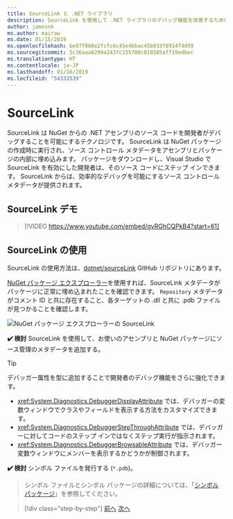 ```yaml
---
title: SourceLink と .NET ライブラリ
description: SourceLink を使用して .NET ライブラリのデバッグ機能を改善するためのベスト プラクティス推奨事項。
author: jamesnk
ms.author: mairaw
ms.date: 01/15/2019
ms.openlocfilehash: be97f868e2fcfc6c45e4bbac45b033f8914f4d99
ms.sourcegitcommit: 5c36aaa8299a2437c155700c810585aff19edbec
ms.translationtype: HT
ms.contentlocale: ja-JP
ms.lasthandoff: 01/16/2019
ms.locfileid: "54333539"
---
```

# <a name="sourcelink"></a>SourceLink

SourceLink は NuGet からの .NET アセンブリのソース コードを開発者がデバッグすることを可能にするテクノロジです。 SourceLink は NuGet パッケージの作成時に実行され、ソース コントロール メタデータをアセンブリとパッケージの内部に埋め込みます。 パッケージをダウンロードし、Visual Studio で SourceLink を有効にした開発者は、そのソース コードにステップ インできます。 SourceLink からは、効率的なデバッグを可能にするソース コントロール メタデータが提供されます。

## <a name="sourcelink-demo"></a>SourceLink デモ

> [!VIDEO https://www.youtube.com/embed/gyRGhCQPkB4?start=61]

## <a name="using-sourcelink"></a>SourceLink の使用

SourceLink の使用方法は、[dotnet/sourceLink](https://github.com/dotnet/sourcelink/blob/master/README.md) GitHub リポジトリにあります。

[NuGet パッケージ エクスプローラー](https://github.com/NuGetPackageExplorer/NuGetPackageExplorer)を使用すれば、SourceLink メタデータがパッケージに正常に埋め込まれたことを確認できます。 `Repository` メタデータがコメント ID と共に存在すること、各ターゲットの .dll と共に .pdb ファイルが見つかることを確認します。

![NuGet パッケージ エクスプローラーの SourceLink](./media/sourcelink/nuget-package-explorer-sourcelink.png "NuGet パッケージ エクスプローラーの SourceLink")

**✔️ 検討** SourceLink を使用して、お使いのアセンブリと NuGet パッケージにソース管理のメタデータを追加する。

> [!TIP]
> デバッガー属性を型に追加することで開発者のデバッグ機能をさらに強化できます。
> * <xref:System.Diagnostics.DebuggerDisplayAttribute> では、デバッガーの変数ウィンドウでクラスやフィールドを表示する方法をカスタマイズできます。
> * <xref:System.Diagnostics.DebuggerStepThroughAttribute> では、デバッガーに対してコードのステップ インではなくステップ実行が指示されます。
> * <xref:System.Diagnostics.DebuggerBrowsableAttribute> では、デバッガー変数ウィンドウにメンバーを表示するかどうかが制御されます。

**✔️ 検討** シンボル ファイルを発行する (`*.pdb`)。

> シンボル ファイルとシンボル パッケージの詳細については、「[シンボル パッケージ](./nuget.md#symbol-packages)」を参照してください。

>[!div class="step-by-step"]
>[前へ](dependencies.md)
>[次へ](publish-nuget-package.md)
